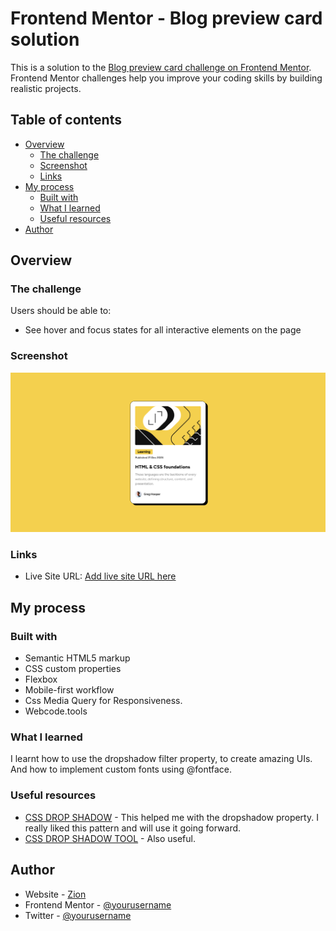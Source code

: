 # Frontend Mentor - Blog preview card solution

This is a solution to the [Blog preview card challenge on Frontend Mentor](https://www.frontendmentor.io/challenges/blog-preview-card-ckPaj01IcS). Frontend Mentor challenges help you improve your coding skills by building realistic projects. 

## Table of contents

- [Overview](#overview)
  - [The challenge](#the-challenge)
  - [Screenshot](#screenshot)
  - [Links](#links)
- [My process](#my-process)
  - [Built with](#built-with)
  - [What I learned](#what-i-learned)
  - [Useful resources](#useful-resources)
- [Author](#author)


## Overview

### The challenge

Users should be able to:

- See hover and focus states for all interactive elements on the page

### Screenshot

![](/assets/Frontend%20Mentor%20-%20Blog%20preview%20card.png)

### Links

- Live Site URL: [Add live site URL here](https://your-live-site-url.com)

## My process

### Built with

- Semantic HTML5 markup
- CSS custom properties
- Flexbox
- Mobile-first workflow
- Css Media Query for Responsiveness.
- Webcode.tools


### What I learned

I learnt how to use the dropshadow filter property, to create amazing UIs. And how to implement custom fonts using @fontface.



### Useful resources

- [CSS DROP SHADOW](https://www.geeksforgeeks.org/how-to-create-a-drop-shadow-effect-using-css/) - This helped me with the dropshadow property. I really liked this pattern and will use it going forward.
- [CSS DROP SHADOW TOOL](https://www.webcode.tools) - Also useful.


## Author

- Website - [Zion](https://github.com/heisayon/)
- Frontend Mentor - [@yourusername](https://www.frontendmentor.io/profile/heisayon)
- Twitter - [@yourusername](https://www.twitter.com/heisayon)


